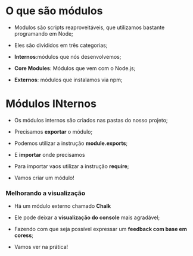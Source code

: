 # O que são módulos

* Modulos são scripts reaproveitáveis, que utilizamos bastante programando em Node;

* Eles são divididos em três categorias;
* **Internos**:módulos que nós desenvolvemos;
* **Core Modules**: Módulos que vem com o Node.js;
* **Externos**: módulos que instalamos via npm;


# Módulos INternos

* Os módulos internos são criados nas pastas do nosso projeto;

* Precisamos **exportar** o módulo;

* Podemos utilizar a instrução **module.exports**;

* E **importar** onde precisamos

* Para importar vaos utilizar a instrução **require**;

* Vamos criar um módulo!

### Melhorando a visualização

*    Há um módulo externo chamado **Chalk**
*    Ele pode deixar a **visualização do console** mais agradável;
*    Fazendo com que seja possível expressar um **feedback com base em coress**;

* Vamos ver na prática!
